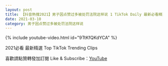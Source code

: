 ```yaml
---
layout: post
title: 【抖音熱搜2021】男子因点赞过多被处罚法院这样说 1 TikTok Daily 最新必看精選合集2021 03 10
date: 2021-03-10
category: 男子因点赞过多被处罚法院这样说
---
```


{% include youtube-video.html id="9TtKfQKdYCA" %}

2021必看 最新精選 Top TikTok Trending Clips

喜歡請點贊轉發加訂閱 Like & Subscribe：[YouTube](https://www.youtube.com/channel/UCAoR7VcanIPd04uEq_GIylA/videos)

